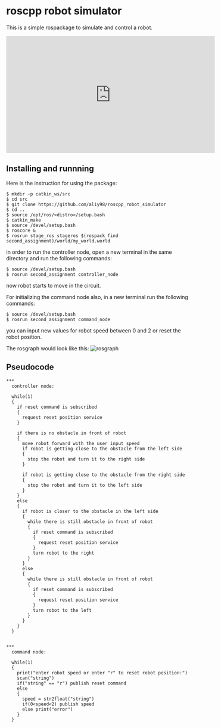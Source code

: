 # roscpp robot simulator
This is a simple rospackage to simulate and control a robot.

<p align="center">
<iframe width="560" height="315" src="https://www.youtube.com/embed/KP1wJ6qN2e8" title="YouTube video player" frameborder="0" allow="accelerometer; autoplay; clipboard-write; encrypted-media; gyroscope; picture-in-picture" allowfullscreen></iframe>
</p>
  
## Installing and runnning 
Here is the instruction for using the package:
```bashscript
$ mkdir -p catkin_ws/src
$ cd src
$ git clone https://github.com/aliy98/roscpp_robot_simulator
$ cd ..
$ source /opt/ros/<distro>/setup.bash
$ catkin_make
$ source /devel/setup.bash
$ roscore &
$ rosrun stage_ros stageros $(rospack find second_assignment)/world/my_world.world
```
in order to run the controller node, open a new terminal in the same directory and run the following commands:
```bashscript
$ source /devel/setup.bash
$ rosrun second_assignment controller_node
```
now robot starts to move in the circuit.

For initializing the command node also, in a new terminal run the following commands:
```bashscript
$ source /devel/setup.bash
$ rosrun second_assignment command_node
```
you can input new values for robot speed between 0 and 2 or reset the robot position.

The rosgraph would look like this:
![rosgraph](https://user-images.githubusercontent.com/65722399/141699520-a63f6a5f-624c-4cb6-8501-2af88397e1ba.png)

## Pseudocode
```
***
  controller node:
  
  while(1)
  {
    if reset command is subscribed
    {
      request reset position service
    }
    
    if there is no obstacle in front of robot
    {
      move robot forward with the user input speed
      if robot is getting close to the obstacle from the left side
      {
        stop the robot and turn it to the right side
      }
      
      if robot is getting close to the obstacle from the right side
      {
        stop the robot and turn it to the left side
      }
    }
    else
    {
      if robot is closer to the obstacle in the left side
      {
        while there is still obstacle in front of robot
        {
          if reset command is subscribed
          {
            request reset position service
          }
          turn robot to the right
        }
      }
      else
      {
        while there is still obstacle in front of robot
        {
          if reset command is subscribed
          {
            request reset position service
          }
          turn robot to the left
        }
      }
    }
  }

  
***
  command node:
  
  while(1)
  {
    print("enter robot speed or enter "r" to reset robot position:")
    scan("string")
    if("string" == "r") publish reset command
    else
    {
      speed = str2float("string")
      if(0<speed<2) publish speed
      else print("error")
    }
  }
  
```
